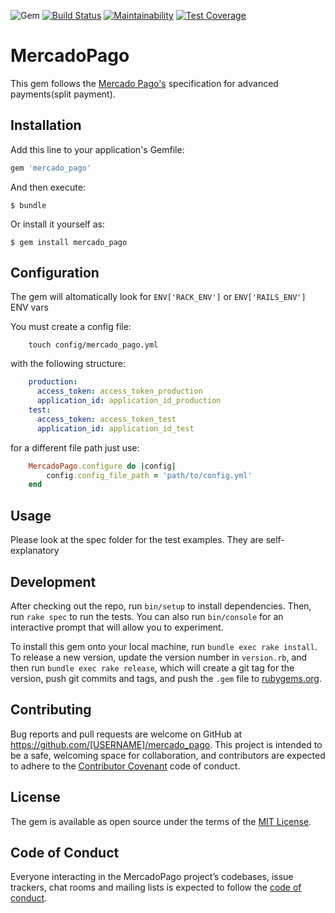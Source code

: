 ![Gem](https://img.shields.io/gem/v/mercado_pago.svg) [![Build Status](https://travis-ci.org/djaircarvalho/mercado_pago.svg?branch=master)](https://travis-ci.org/djaircarvalho/mercado_pago) [![Maintainability](https://api.codeclimate.com/v1/badges/2d65728da985b0de17f8/maintainability)](https://codeclimate.com/github/djaircarvalho/mercado_pago/maintainability) [![Test Coverage](https://api.codeclimate.com/v1/badges/2d65728da985b0de17f8/test_coverage)](https://codeclimate.com/github/djaircarvalho/mercado_pago/test_coverage)
# MercadoPago

This gem follows the [Mercado Pago's](https://www.mercadopago.com.br/developers/pt/guides/marketplace/advanced-payments/introduction/) specification for advanced payments(split payment).

## Installation

Add this line to your application's Gemfile:

```ruby
gem 'mercado_pago'
```

And then execute:

    $ bundle

Or install it yourself as:

    $ gem install mercado_pago


## Configuration
The gem will altomatically look for `ENV['RACK_ENV']` or `ENV['RAILS_ENV']` ENV vars

You must create a config file:
``` ssh
    touch config/mercado_pago.yml
```

with the following structure:

``` yml
    production:
      access_token: access_token_production
      application_id: application_id_production
    test:
      access_token: access_token_test
      application_id: application_id_test

```

for a different file path just use:
``` ruby
    MercadoPago.configure do |config|
        config.config_file_path = 'path/to/config.yml'
    end
```

## Usage

   Please look at the spec folder for the test examples. They are self-explanatory

## Development

After checking out the repo, run `bin/setup` to install dependencies. Then, run `rake spec` to run the tests. You can also run `bin/console` for an interactive prompt that will allow you to experiment.

To install this gem onto your local machine, run `bundle exec rake install`. To release a new version, update the version number in `version.rb`, and then run `bundle exec rake release`, which will create a git tag for the version, push git commits and tags, and push the `.gem` file to [rubygems.org](https://rubygems.org).

## Contributing

Bug reports and pull requests are welcome on GitHub at https://github.com/[USERNAME]/mercado_pago. This project is intended to be a safe, welcoming space for collaboration, and contributors are expected to adhere to the [Contributor Covenant](http://contributor-covenant.org) code of conduct.

## License

The gem is available as open source under the terms of the [MIT License](https://opensource.org/licenses/MIT).

## Code of Conduct

Everyone interacting in the MercadoPago project’s codebases, issue trackers, chat rooms and mailing lists is expected to follow the [code of conduct](https://github.com/[USERNAME]/mercado_pago/blob/master/CODE_OF_CONDUCT.md).
